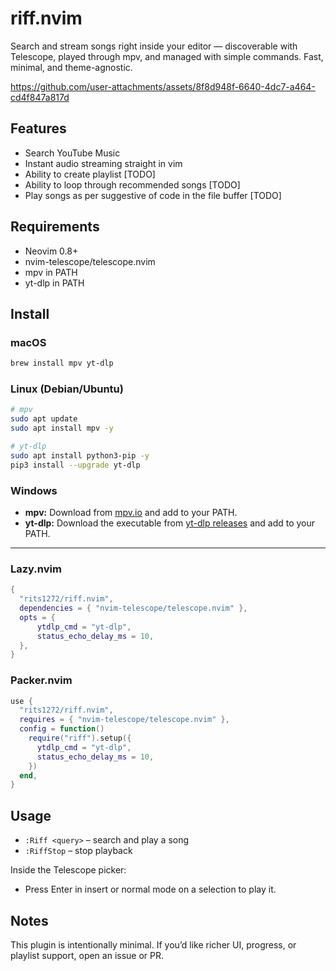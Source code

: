 # riff.nvim

Search and stream songs right inside your editor — discoverable with Telescope, played through mpv, and managed with simple commands. Fast, minimal, and theme-agnostic.

https://github.com/user-attachments/assets/8f8d948f-6640-4dc7-a464-cd4f847a817d


## Features

* Search YouTube Music
* Instant audio streaming straight in vim
* Ability to create playlist [TODO]
* Ability to loop through recommended songs [TODO]
* Play songs as per suggestive of code in the file buffer [TODO]

## Requirements

* Neovim 0.8+
* nvim-telescope/telescope.nvim
* mpv in PATH
* yt-dlp in PATH

## Install

### **macOS**

```bash
brew install mpv yt-dlp
```

### **Linux (Debian/Ubuntu)**

```bash
# mpv
sudo apt update
sudo apt install mpv -y

# yt-dlp
sudo apt install python3-pip -y
pip3 install --upgrade yt-dlp
```

### **Windows**

* **mpv:** Download from [mpv.io](https://mpv.io/installation/) and add to your PATH.
* **yt-dlp:** Download the executable from [yt-dlp releases](https://github.com/yt-dlp/yt-dlp/releases) and add to your PATH.

---

### Lazy.nvim

```lua
{
  "rits1272/riff.nvim",
  dependencies = { "nvim-telescope/telescope.nvim" },
  opts = {
      ytdlp_cmd = "yt-dlp",
      status_echo_delay_ms = 10,
  },
}
```

### Packer.nvim

```lua
use {
  "rits1272/riff.nvim",
  requires = { "nvim-telescope/telescope.nvim" },
  config = function()
    require("riff").setup({
      ytdlp_cmd = "yt-dlp",
      status_echo_delay_ms = 10,
    })
  end,
}
```

## Usage

* `:Riff <query>` – search and play a song
* `:RiffStop` – stop playback

Inside the Telescope picker:

* Press Enter in insert or normal mode on a selection to play it.

## Notes

This plugin is intentionally minimal. If you’d like richer UI, progress, or playlist support, open an issue or PR.

